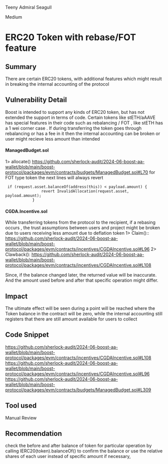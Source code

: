 Teeny Admiral Seagull

Medium

# ERC20 Token with rebase/FOT feature

## Summary
There are certain ERC20 tokens, with additional features which might result in breaking the internal accounting of the protocol

## Vulnerability Detail
Boost is intended to support any kinds of ERC20 token, but has not extended the support in terms of code.
Certain tokens like stETH/aAAVE has special features in their code such as rebalancing / FOT , like stETH has a 1 wei corner case .
If during transferring the token goes through rebalancing or has a fee in it then the internal accounting can be broken or user might recieve less amount than intended
#### ManagedBudget.sol
1> allocate()
https://github.com/sherlock-audit/2024-06-boost-aa-wallet/blob/main/boost-protocol/packages/evm/contracts/budgets/ManagedBudget.sol#L70
for FOT type token the next lines will always revert
```solidity
 if (request.asset.balanceOf(address(this)) < payload.amount) {
                revert InvalidAllocation(request.asset, payload.amount);
            }
```
#### CGDA.Incentive.sol
While transferring tokens from the protocol to the recipient, if a rebasing occurs , the trust assumptions between users and project might be broken due to users receiving less amount due to deflation token
1> Claim()::
https://github.com/sherlock-audit/2024-06-boost-aa-wallet/blob/main/boost-protocol/packages/evm/contracts/incentives/CGDAIncentive.sol#L96
2> Clawback():
https://github.com/sherlock-audit/2024-06-boost-aa-wallet/blob/main/boost-protocol/packages/evm/contracts/incentives/CGDAIncentive.sol#L108

Since, if the balance changed later, the returned value will be inaccurate. And the amount used before and after that specific operation might differ.

## Impact
The ultimate effect will be seen during a point will be reached where the Token balance in the contract will be zero, while the internal accounting still registers that there are still amount available for users to collect

## Code Snippet
https://github.com/sherlock-audit/2024-06-boost-aa-wallet/blob/main/boost-protocol/packages/evm/contracts/incentives/CGDAIncentive.sol#L108
https://github.com/sherlock-audit/2024-06-boost-aa-wallet/blob/main/boost-protocol/packages/evm/contracts/incentives/CGDAIncentive.sol#L96
https://github.com/sherlock-audit/2024-06-boost-aa-wallet/blob/main/boost-protocol/packages/evm/contracts/budgets/ManagedBudget.sol#L309

## Tool used
Manual Review

## Recommendation
check the before and after balance of token for particular operation by calling IERC20(token).balanceOf() to confirm the balance or use the relative shares of each user instead of specific amount if necessary,